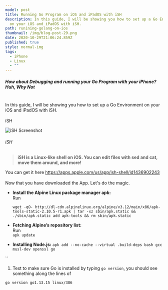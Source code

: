 ```yaml
---
model: post
title: Running Go Program on iOS and iPadOS with iSH
description: In this guide, I will be showing you how to set up a Go Environment
  on your iOS and iPadOS with iSH.
path: runining-golang-on-ios
thumbnail: /img/blog-post-29.png
date: 2020-10-29T21:06:24.859Z
published: true
style: normal-img
tags:
  - iPhone
  - Linux
  - ""
---
```

##### How about Debugging and running your Go Program with your iPhone? Huh, Why Not

\
In this guide, I will be showing you how to set up a Go Environment on your iOS and iPadOS with iSH.\
\
iSH

![](https://camo.githubusercontent.com/54ac3280f1efabbe7f1c7bda8889cbd95c2de43a/68747470733a2f2f6973682e6170702f6173736574732f6769746875622d726561646d652e706e67 "iSH Screenshot")

###### iSH

> **iSH is a Linux-like shell on iOS. You can edit files with sed and cat, move them around, and more!**

You can get it here <https://apps.apple.com/us/app/ish-shell/id1436902243>\
\
Now that you have downloaded the App. Let's do the magic.

* **Install the Alpine Linux package manager apk:** \
  Run  

  ```
  wget -qO- http://dl-cdn.alpinelinux.org/alpine/v3.12/main/x86/apk-tools-static-2.10.5-r1.apk | tar -xz sbin/apk.static && ./sbin/apk.static add apk-tools && rm sbin/apk.static
  ```
* **Fetching Alpine’s repository list:**\
  Run\
  `apk update`
* **Installing Node.js:** `apk add --no-cache --virtual .build-deps bash gcc musl-dev openssl go`

``

1. Test to make sure Go is installed by typing `go version`, you should see something along the lines of

```
go version go1.13.15 linux/386
```